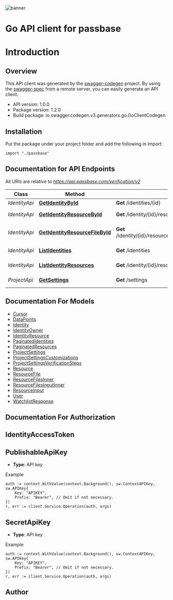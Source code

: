![banner](https://passbase-sdk-banner.netlify.app/go.png)

# Go API client for passbase

# Introduction

## Overview
This API client was generated by the [swagger-codegen](https://github.com/swagger-api/swagger-codegen) project.  By using the [swagger-spec](https://github.com/swagger-api/swagger-spec) from a remote server, you can easily generate an API client.

- API version: 1.0.0
- Package version: 1.2.0
- Build package: io.swagger.codegen.v3.generators.go.GoClientCodegen

## Installation
Put the package under your project folder and add the following in import:
```golang
import "./passbase"
```

## Documentation for API Endpoints

All URIs are relative to *https://api.passbase.com/verification/v2*

Class | Method | HTTP request | Description
------------ | ------------- | ------------- | -------------
*IdentityApi* | [**GetIdentityById**](docs/IdentityApi.md#getidentitybyid) | **Get** /identities/{id} | Get identity
*IdentityApi* | [**GetIdentityResourceById**](docs/IdentityApi.md#getidentityresourcebyid) | **Get** /identity/{id}/resources/{resource_id} | Get resource
*IdentityApi* | [**GetIdentityResourceFileById**](docs/IdentityApi.md#getidentityresourcefilebyid) | **Get** /identity/{id}/resources/{resource_id}/resource_files/{resource_file_id} | Get resource file
*IdentityApi* | [**ListIdentities**](docs/IdentityApi.md#listidentities) | **Get** /identities | List identities
*IdentityApi* | [**ListIdentityResources**](docs/IdentityApi.md#listidentityresources) | **Get** /identity/{id}/resources | List resources
*ProjectApi* | [**GetSettings**](docs/ProjectApi.md#getsettings) | **Get** /settings | Get project settings

## Documentation For Models

 - [Cursor](docs/Cursor.md)
 - [DataPoints](docs/DataPoints.md)
 - [Identity](docs/Identity.md)
 - [IdentityOwner](docs/IdentityOwner.md)
 - [IdentityResource](docs/IdentityResource.md)
 - [PaginatedIdentities](docs/PaginatedIdentities.md)
 - [PaginatedResources](docs/PaginatedResources.md)
 - [ProjectSettings](docs/ProjectSettings.md)
 - [ProjectSettingsCustomizations](docs/ProjectSettingsCustomizations.md)
 - [ProjectSettingsVerificationSteps](docs/ProjectSettingsVerificationSteps.md)
 - [Resource](docs/Resource.md)
 - [ResourceFile](docs/ResourceFile.md)
 - [ResourceFilesInner](docs/ResourceFilesInner.md)
 - [ResourceFilesInputInner](docs/ResourceFilesInputInner.md)
 - [ResourceInput](docs/ResourceInput.md)
 - [User](docs/User.md)
 - [WatchlistResponse](docs/WatchlistResponse.md)

## Documentation For Authorization

## IdentityAccessToken
## PublishableApiKey
- **Type**: API key 

Example
```golang
auth := context.WithValue(context.Background(), sw.ContextAPIKey, sw.APIKey{
	Key: "APIKEY",
	Prefix: "Bearer", // Omit if not necessary.
})
r, err := client.Service.Operation(auth, args)
```
## SecretApiKey
- **Type**: API key 

Example
```golang
auth := context.WithValue(context.Background(), sw.ContextAPIKey, sw.APIKey{
	Key: "APIKEY",
	Prefix: "Bearer", // Omit if not necessary.
})
r, err := client.Service.Operation(auth, args)
```

## Author


